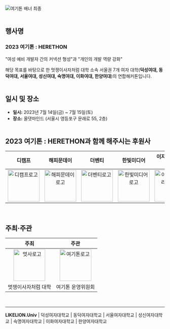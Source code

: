 ![여기톤 배너 최종](https://github.com/2023-HERETHON/.github/assets/64454313/9c21152a-77ac-42ab-a7f6-41bb2224307d)
<br><br>
## 행사명

### **2023 여기톤 : HERETHON**

"여성 예비 개발자 간의 커넥션 형성"과 "개인의 개발 역량 강화"

해당 목표를 바탕으로 한 멋쟁이사자처럼 대학 소속 서울권 7개 여자 대학(<strong>덕성여대, 동덕여대, 서울여대, 성신여대, 숙명여대, 이화여대, 한양여대</strong>)의 연합해커톤입니다. <br>
<br>

## **일시 및 장소**


- **일시:** 2023년 7월 14일(금) ~ 7월 15일(토)
- **장소:** 올댓마인드 (서울시 영등포구 문래로 55, 2층)<br><br>

  
## **2023 여기톤 : HERETHON과 함께 해주시는 후원사**


| 디캠프 | 해피문데이 | 더벤티 | 한빛미디어 | 이지스퍼블리싱 |
| :---: | :---: | :---: | :---: | :---: |
|<img width="100" alt="디캠프로고" src="https://github.com/2023-HERETHON/.github/assets/64454313/026b3c26-469c-4245-9c57-ef78a319e568"> | <img width="100" alt="해피문데이로고" src="https://github.com/2023-HERETHON/.github/assets/64454313/da1b87a7-4ab1-4351-9e9b-99bb9c14face">|<img width="100" alt="더벤티로고" src="https://github.com/2023-HERETHON/.github/assets/64454313/6acc933e-0c1f-444c-9606-055bec0ac8c8"> | <img width="100" alt="한빛미디어로고" src="https://github.com/2023-HERETHON/.github/assets/64454313/b321df82-b1ff-4363-b599-b919d1cc58bd"> | <img width="100" alt="이지스퍼블리싱로고" src="https://github.com/2023-HERETHON/.github/assets/64454313/2c916bcd-2b8e-4f7c-ac86-9b24a3e37202"> |
<br>

## **주최·주관**


| 주최 | 주관 |
| :---: | :---: | 
|<img width="100" alt="멋사로고" src="https://github.com/2023-HERETHON/.github/assets/64454313/2e66b422-8dce-43d9-bb90-a7285782b0fe"> | <img width="100" alt="여기톤로고" src="https://github.com/2023-HERETHON/.github/assets/64454313/56c837e3-79a8-4f0c-b256-7257a4eb3dad">|
| 멋쟁이사자처럼 대학 | 여기톤 운영위원회 | 

<br>

---

<strong>LIKELION.Univ</strong> | 덕성여자대학교 | 동덕여자대학교 | 서울여자대학교 | 성신여자대학교 | 숙명여자대학교 | 이화여자대학교 | 한양여자대학교
